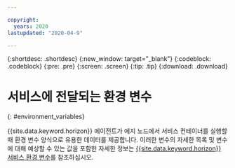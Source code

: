 ```yaml
---

copyright:
  years: 2020
lastupdated: "2020-04-9"

---
```


{:shortdesc: .shortdesc}
{:new_window: target="_blank"}
{:codeblock: .codeblock}
{:pre: .pre}
{:screen: .screen}
{:tip: .tip}
{:download: .download}

# 서비스에 전달되는 환경 변수
{: #environment_variables}

{{site.data.keyword.horizon}} 에이전트가 에지 노드에서 서비스 컨테이너를 실행할 때 환경 변수 양식으로 유용한 데이터를 제공합니다. 이러한 변수의 자세한 목록 및 변수에 대해 예상할 수 있는 값을 포함한 자세한 정보는 [{{site.data.keyword.horizon}} 서비스 환경 변수](https://github.com/open-horizon/anax/blob/master/docs/managed_workloads.md)를 참조하십시오.
